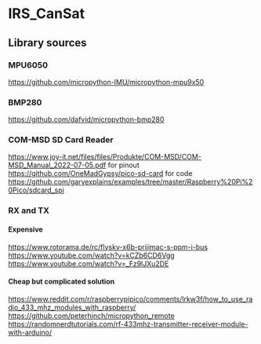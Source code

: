 # IRS_CanSat

## Library sources

### MPU6050
https://github.com/micropython-IMU/micropython-mpu9x50

### BMP280
https://github.com/dafvid/micropython-bmp280

### COM-MSD SD Card Reader
https://www.joy-it.net/files/files/Produkte/COM-MSD/COM-MSD_Manual_2022-07-05.pdf for pinout
https://github.com/OneMadGypsy/pico-sd-card for code
https://github.com/garyexplains/examples/tree/master/Raspberry%20Pi%20Pico/sdcard_spi

### RX and TX

#### Expensive
https://www.rotorama.de/rc/flysky-x6b-prijimac-s-ppm-i-bus
https://www.youtube.com/watch?v=kCZb6CD6Vgg
https://www.youtube.com/watch?v=_Fz9lJXu2DE

#### Cheap but complicated solution
https://www.reddit.com/r/raspberrypipico/comments/lrkw3f/how_to_use_radio_433_mhz_modules_with_raspberry/
https://github.com/peterhinch/micropython_remote
https://randomnerdtutorials.com/rf-433mhz-transmitter-receiver-module-with-arduino/
